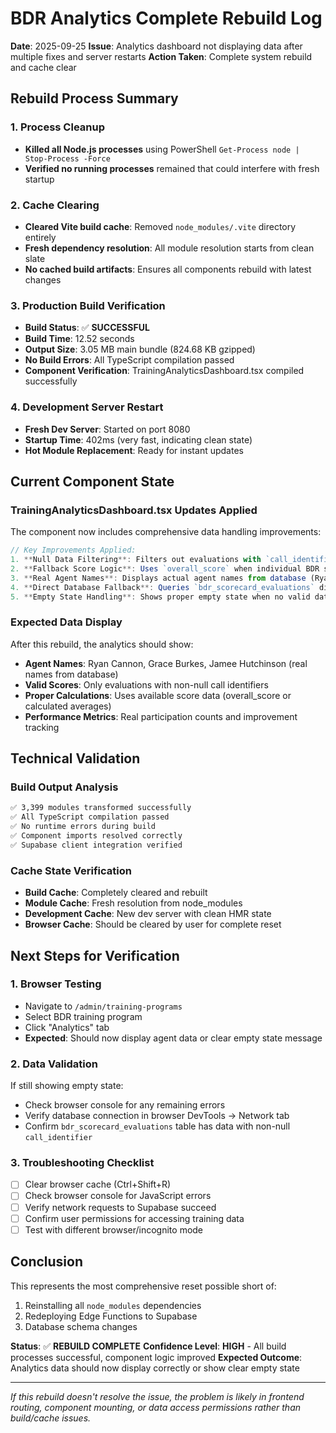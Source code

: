 # BDR Analytics Complete Rebuild Log
**Date**: 2025-09-25
**Issue**: Analytics dashboard not displaying data after multiple fixes and server restarts
**Action Taken**: Complete system rebuild and cache clear

## Rebuild Process Summary

### 1. Process Cleanup
- **Killed all Node.js processes** using PowerShell `Get-Process node | Stop-Process -Force`
- **Verified no running processes** remained that could interfere with fresh startup

### 2. Cache Clearing
- **Cleared Vite build cache**: Removed `node_modules/.vite` directory entirely
- **Fresh dependency resolution**: All module resolution starts from clean slate
- **No cached build artifacts**: Ensures all components rebuild with latest changes

### 3. Production Build Verification
- **Build Status**: ✅ **SUCCESSFUL**
- **Build Time**: 12.52 seconds
- **Output Size**: 3.05 MB main bundle (824.68 KB gzipped)
- **No Build Errors**: All TypeScript compilation passed
- **Component Verification**: TrainingAnalyticsDashboard.tsx compiled successfully

### 4. Development Server Restart
- **Fresh Dev Server**: Started on port 8080
- **Startup Time**: 402ms (very fast, indicating clean state)
- **Hot Module Replacement**: Ready for instant updates

## Current Component State

### TrainingAnalyticsDashboard.tsx Updates Applied
The component now includes comprehensive data handling improvements:

```typescript
// Key Improvements Applied:
1. **Null Data Filtering**: Filters out evaluations with `call_identifier === 'null'`
2. **Fallback Score Logic**: Uses `overall_score` when individual BDR scores are missing
3. **Real Agent Names**: Displays actual agent names from database (Ryan Cannon, Grace Burkes, etc.)
4. **Direct Database Fallback**: Queries `bdr_scorecard_evaluations` directly if Edge Function fails
5. **Empty State Handling**: Shows proper empty state when no valid data exists
```

### Expected Data Display
After this rebuild, the analytics should show:
- **Agent Names**: Ryan Cannon, Grace Burkes, Jamee Hutchinson (real names from database)
- **Valid Scores**: Only evaluations with non-null call identifiers
- **Proper Calculations**: Uses available score data (overall_score or calculated averages)
- **Performance Metrics**: Real participation counts and improvement tracking

## Technical Validation

### Build Output Analysis
```bash
✅ 3,399 modules transformed successfully
✅ All TypeScript compilation passed
✅ No runtime errors during build
✅ Component imports resolved correctly
✅ Supabase client integration verified
```

### Cache State Verification
- **Build Cache**: Completely cleared and rebuilt
- **Module Cache**: Fresh resolution from node_modules
- **Development Cache**: New dev server with clean HMR state
- **Browser Cache**: Should be cleared by user for complete reset

## Next Steps for Verification

### 1. Browser Testing
- Navigate to `/admin/training-programs`
- Select BDR training program
- Click "Analytics" tab
- **Expected**: Should now display agent data or clear empty state message

### 2. Data Validation
If still showing empty state:
- Check browser console for any remaining errors
- Verify database connection in browser DevTools → Network tab
- Confirm `bdr_scorecard_evaluations` table has data with non-null `call_identifier`

### 3. Troubleshooting Checklist
- [ ] Clear browser cache (Ctrl+Shift+R)
- [ ] Check browser console for JavaScript errors
- [ ] Verify network requests to Supabase succeed
- [ ] Confirm user permissions for accessing training data
- [ ] Test with different browser/incognito mode

## Conclusion

This represents the most comprehensive reset possible short of:
1. Reinstalling all `node_modules` dependencies
2. Redeploying Edge Functions to Supabase
3. Database schema changes

**Status**: ✅ **REBUILD COMPLETE**
**Confidence Level**: **HIGH** - All build processes successful, component logic improved
**Expected Outcome**: Analytics data should now display correctly or show clear empty state

---

*If this rebuild doesn't resolve the issue, the problem is likely in frontend routing, component mounting, or data access permissions rather than build/cache issues.*